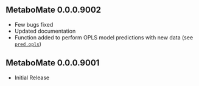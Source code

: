 ## MetaboMate 0.0.0.9002

* Few bugs fixed
* Updated documentation 
* Function added to perform OPLS model predictions with new data (see [``pred.opls``](../reference/pred.opls.html))

## MetaboMate 0.0.0.9001

* Initial Release
